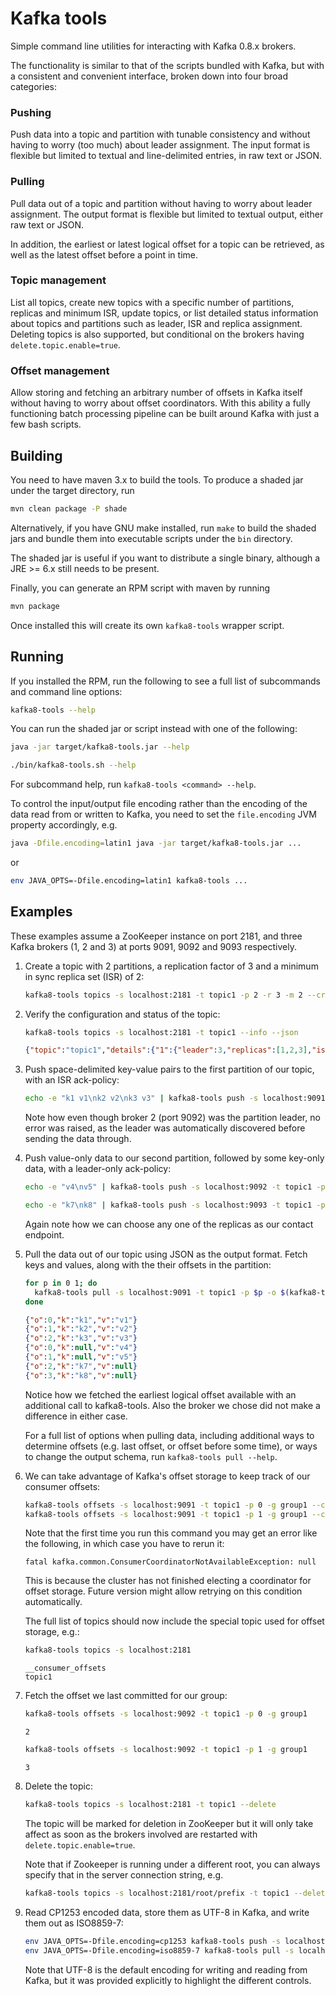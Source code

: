 
# Kafka tools

Simple command line utilities for interacting with Kafka 0.8.x brokers.

The functionality is similar to that of the scripts bundled with Kafka, but with a consistent and convenient interface, broken down into four broad categories:

### Pushing

Push data into a topic and partition with tunable consistency and without having to worry (too much) about leader assignment. The input format is flexible but limited to textual and line-delimited entries, in raw text or JSON.

### Pulling

Pull data out of a topic and partition without having to worry about leader assignment. The output format is flexible but limited to textual output, either raw text or JSON.

In addition, the earliest or latest logical offset for a topic can be retrieved, as well as the latest offset before a point in time.

### Topic management

List all topics, create new topics with a specific number of partitions, replicas and minimum ISR, update topics, or list detailed status information about topics and partitions such as leader, ISR and replica assignment. Deleting topics is also supported, but conditional on the brokers having `delete.topic.enable=true`.

### Offset management

Allow storing and fetching an arbitrary number of offsets in Kafka itself without having to worry about offset coordinators. With this ability a fully functioning batch processing pipeline can be built around Kafka with just a few bash scripts.

## Building

You need to have maven 3.x to build the tools. To produce a shaded jar under the target directory, run

```bash
mvn clean package -P shade
```

Alternatively, if you have GNU make installed, run `make` to build the shaded jars and bundle them into executable scripts under the `bin` directory.

The shaded jar is useful if you want to distribute a single binary, although a JRE >= 6.x still needs to be present.

Finally, you can generate an RPM script with maven by running

```bash
mvn package
```

Once installed this will create its own `kafka8-tools` wrapper script.

## Running

If you installed the RPM, run the following to see a full list of subcommands and command line options:

```bash
kafka8-tools --help
```

You can run the shaded jar or script instead with one of the following:

```bash
java -jar target/kafka8-tools.jar --help
```

```bash
./bin/kafka8-tools.sh --help
```

For subcommand help, run `kafka8-tools <command> --help`.

To control the input/output file encoding rather than the encoding of the data read from or written to Kafka, you need to set the `file.encoding` JVM property accordingly, e.g.

```bash
java -Dfile.encoding=latin1 java -jar target/kafka8-tools.jar ...
```

or

```bash
env JAVA_OPTS=-Dfile.encoding=latin1 kafka8-tools ...
```


## Examples

These examples assume a ZooKeeper instance on port 2181, and three Kafka brokers (1, 2 and 3) at ports 9091, 9092 and 9093 respectively.

1.  Create a topic with 2 partitions, a replication factor of 3 and a minimum in sync replica set (ISR) of 2:

    ```bash
    kafka8-tools topics -s localhost:2181 -t topic1 -p 2 -r 3 -m 2 --create
    ```

2.  Verify the configuration and status of the topic:

    ```bash
    kafka8-tools topics -s localhost:2181 -t topic1 --info --json
    ```
    ```json
    {"topic":"topic1","details":{"1":{"leader":3,"replicas":[1,2,3],"isr":[1,2,3]},"0":{"leader":2,"replicas":[1,2,3],"isr":[1,2,3]}},"deleted":false,"configuration":{"min.insync.replicas":"2"},"partitions":2,"replication":3}
    ```

3.  Push space-delimited key-value pairs to the first partition of our topic, with an ISR ack-policy:

    ```bash
    echo -e "k1 v1\nk2 v2\nk3 v3" | kafka8-tools push -s localhost:9091 -t topic1 -p 0 --acks -1 --keys --values --field-separator ' '
    ```

    Note how even though broker 2 (port 9092) was the partition leader, no error was raised, as the leader was automatically discovered before sending the data through.

4.  Push value-only data to our second partition, followed by some key-only data, with a leader-only ack-policy:

    ```bash
    echo -e "v4\nv5" | kafka8-tools push -s localhost:9092 -t topic1 -p 1 --acks 1 --values
    ```

    ```bash
    echo -e "k7\nk8" | kafka8-tools push -s localhost:9093 -t topic1 -p 1 --acks 1 --keys
    ```

    Again note how we can choose any one of the replicas as our contact endpoint.

5.  Pull the data out of our topic using JSON as the output format. Fetch keys and values, along with the their offsets in the partition:

    ```bash
    for p in 0 1; do
      kafka8-tools pull -s localhost:9091 -t topic1 -p $p -o $(kafka8-tools pull -s localhost:9091 -t topic1 -p $p --earliest-offset) --keys --values --offsets --json
    done
    ```

    ```json
    {"o":0,"k":"k1","v":"v1"}
    {"o":1,"k":"k2","v":"v2"}
    {"o":2,"k":"k3","v":"v3"}
    {"o":0,"k":null,"v":"v4"}
    {"o":1,"k":null,"v":"v5"}
    {"o":2,"k":"k7","v":null}
    {"o":3,"k":"k8","v":null}
    ```

    Notice how we fetched the earliest logical offset available with an additional call to kafka8-tools. Also the broker we chose did not make a difference in either case.

    For a full list of options when pulling data, including additional ways to determine offsets (e.g. last offset, or offset before some time), or ways to change the output schema, run `kafka8-tools pull --help`.

6.  We can take advantage of Kafka's offset storage to keep track of our consumer offsets:

    ```bash
    kafka8-tools offsets -s localhost:9091 -t topic1 -p 0 -g group1 --commit 2
    kafka8-tools offsets -s localhost:9091 -t topic1 -p 1 -g group1 --commit 3
    ```

    Note that the first time you run this command you may get an error like the following, in which case you have to rerun it:

    ```
    fatal kafka.common.ConsumerCoordinatorNotAvailableException: null
    ```

    This is because the cluster has not finished electing a coordinator for offset storage. Future version might allow retrying on this condition automatically.

    The full list of topics should now include the special topic used for offset storage, e.g.:

    ```bash
    kafka8-tools topics -s localhost:2181
    ```
    ```
    __consumer_offsets
    topic1
    ```


7.  Fetch the offset we last committed for our group:

    ```bash
    kafka8-tools offsets -s localhost:9092 -t topic1 -p 0 -g group1
    ```
    ```
    2
    ```
    ```bash
    kafka8-tools offsets -s localhost:9092 -t topic1 -p 1 -g group1
    ```
    ```
    3
    ```

8.  Delete the topic:

    ```bash
    kafka8-tools topics -s localhost:2181 -t topic1 --delete
    ```

    The topic will be marked for deletion in ZooKeeper but it will only take affect as soon as the brokers involved are restarted with `delete.topic.enable=true`.

    Note that if Zookeeper is running under a different root, you can always specify that in the server connection string, e.g.

    ```bash
    kafka8-tools topics -s localhost:2181/root/prefix -t topic1 --delete
    ```

9.  Read CP1253 encoded data, store them as UTF-8 in Kafka, and write them out as ISO8859-7:

    ```bash
    env JAVA_OPTS=-Dfile.encoding=cp1253 kafka8-tools push -s localhost:9092 -t encoded -p 0 -c utf8 -v < file.cp1253
    env JAVA_OPTS=-Dfile.encoding=iso8859-7 kafka8-tools pull -s localhost:9092 -t encoded -p 0 -o 0 -c utf8 -v > file.iso7
    ```

    Note that UTF-8 is the default encoding for writing and reading from Kafka, but it was provided explicitly to highlight the different controls.

